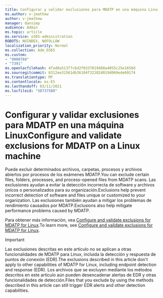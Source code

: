 ```yaml
---
title: Configurar y validar exclusiones para MDATP en una máquina Linux
ms.author: v-jmathew
author: v-jmathew
manager: dansimp
audience: Admin
ms.topic: article
ms.service: o365-administration
ROBOTS: NOINDEX, NOFOLLOW
localization_priority: Normal
ms.collection: Adm_O365
ms.custom:
- "9000760"
- "7391"
ms.openlocfilehash: 4fad0a513f7c6d2f0337019488a4055c25e1650d
ms.sourcegitcommit: 6312ee31561db36104f32282d019d069ede69174
ms.translationtype: MT
ms.contentlocale: es-ES
ms.lasthandoff: 03/11/2021
ms.locfileid: "50737580"
---
```

# <a name="configure-and-validate-exclusions-for-mdatp-on-a-linux-machine"></a><span data-ttu-id="516ce-102">Configurar y validar exclusiones para MDATP en una máquina Linux</span><span class="sxs-lookup"><span data-stu-id="516ce-102">Configure and validate exclusions for MDATP on a Linux machine</span></span>

<span data-ttu-id="516ce-103">Puede excluir determinados archivos, carpetas, procesos y archivos abiertos por procesos de los exámenes MDATP.</span><span class="sxs-lookup"><span data-stu-id="516ce-103">You can exclude certain files, folders, processes, and process-opened files from MDATP scans.</span></span> <span data-ttu-id="516ce-104">Las exclusiones ayudan a evitar la detección incorrecta de software y archivos únicos o personalizados para su organización.</span><span class="sxs-lookup"><span data-stu-id="516ce-104">Exclusions help prevent incorrect detection of software and files unique or customized to your organization.</span></span> <span data-ttu-id="516ce-105">Las exclusiones también ayudan a mitigar los problemas de rendimiento causados por MDATP.</span><span class="sxs-lookup"><span data-stu-id="516ce-105">Exclusions also help mitigate performance problems caused by MDATP.</span></span>

<span data-ttu-id="516ce-106">Para obtener más información, vea [Configure and validate exclusions for MDATP for Linux](https://go.microsoft.com/fwlink/?linkid=2144517).</span><span class="sxs-lookup"><span data-stu-id="516ce-106">To learn more, see [Configure and validate exclusions for MDATP for Linux](https://go.microsoft.com/fwlink/?linkid=2144517).</span></span>

> [!IMPORTANT]
> <span data-ttu-id="516ce-107">Las exclusiones descritas en este artículo no se aplican a otras funcionalidades de MDATP para Linux, incluida la detección y respuesta de puntos de conexión (EDR).</span><span class="sxs-lookup"><span data-stu-id="516ce-107">The exclusions described in this article don't apply to other capabilities of MDATP for Linux, including endpoint detection and response (EDR).</span></span> <span data-ttu-id="516ce-108">Los archivos que se excluyen mediante los métodos descritos en este artículo aún pueden desencadenar alertas de EDR y otras funcionalidades de detección.</span><span class="sxs-lookup"><span data-stu-id="516ce-108">Files that you exclude by using the methods described in this article can still trigger EDR alerts and other detection capabilities.</span></span>

